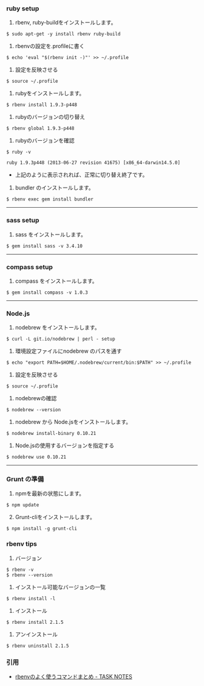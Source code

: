 ### ruby setup
1. rbenv, ruby-buildをインストールします。  
  ```
  $ sudo apt-get -y install rbenv ruby-build
  ```
1. rbenvの設定を.profileに書く  
  ```
  $ echo 'eval "$(rbenv init -)"' >> ~/.profile
  ```
1. 設定を反映させる  
  ```
  $ source ~/.profile
  ```
1. rubyをインストールします。  
  ```
  $ rbenv install 1.9.3-p448
  ```
1. rubyのバージョンの切り替え  
  ```
  $ rbenv global 1.9.3-p448
  ```
1. rubyのバージョンを確認  
  ```
  $ ruby -v  
  ```
  
  ```
  ruby 1.9.3p448 (2013-06-27 revision 41675) [x86_64-darwin14.5.0]  
  ```
  - 上記のように表示されれば、正常に切り替え終了です。
1. bundler のインストールします。  
  ```
  $ rbenv exec gem install bundler
  ```

----

### sass setup
1. sass をインストールします。  
  ```
  $ gem install sass -v 3.4.10
  ```



----

### compass setup
1. compass をインストールします。  
  ```
  $ gem install compass -v 1.0.3
  ```

----

### Node.js
1. nodebrew をインストールします。  
  ```
  $ curl -L git.io/nodebrew | perl - setup
  ```
1. 環境設定ファイルにnodebrew のパスを通す  
  ```
  $ echo "export PATH=$HOME/.nodebrew/current/bin:$PATH" >> ~/.profile
  ```
1. 設定を反映させる  
  ```
  $ source ~/.profile
  ```
1. nodebrewの確認  
  ```
  $ nodebrew --version
  ```
1. nodebrew から Node.jsをインストールします。  
  ```
  $ nodebrew install-binary 0.10.21
  ```
1. Node.jsの使用するバージョンを指定する  
  ```
  $ nodebrew use 0.10.21
  ```

----

### Grunt の準備
1. npmを最新の状態にします。  
  ```
  $ npm update
  ```
2.	Grunt-cliをインストールします。   
  ```
  $ npm install -g grunt-cli
  ```  

### rbenv tips
1. バージョン
  ```
  $ rbenv -v
  $ rbenv --version
  ```
1. インストール可能なバージョンの一覧
  ```
  $ rbenv install -l
  ```
1. インストール
  ```
  $ rbenv install 2.1.5
  ```
1. アンインストール
  ```
  $ rbenv uninstall 2.1.5
  ```

### 引用
- [rbenvのよく使うコマンドまとめ - TASK NOTES](http://www.task-notes.com/entry/20141204/1417662000)



